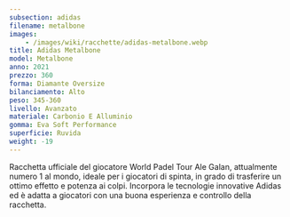 ```yaml
---
subsection: adidas
filename: metalbone
images:
    - /images/wiki/racchette/adidas-metalbone.webp
title: Adidas Metalbone
model: Metalbone
anno: 2021
prezzo: 360
forma: Diamante Oversize
bilanciamento: Alto
peso: 345-360
livello: Avanzato
materiale: Carbonio E Alluminio
gomma: Eva Soft Performance
superficie: Ruvida
weight: -19
---
```

Racchetta ufficiale del giocatore World Padel Tour Ale Galan, attualmente numero 1 al mondo, ideale per i giocatori di spinta, in grado di trasferire un ottimo effetto e potenza ai colpi. Incorpora le tecnologie innovative Adidas ed è adatta a giocatori con una buona esperienza e controllo della racchetta.